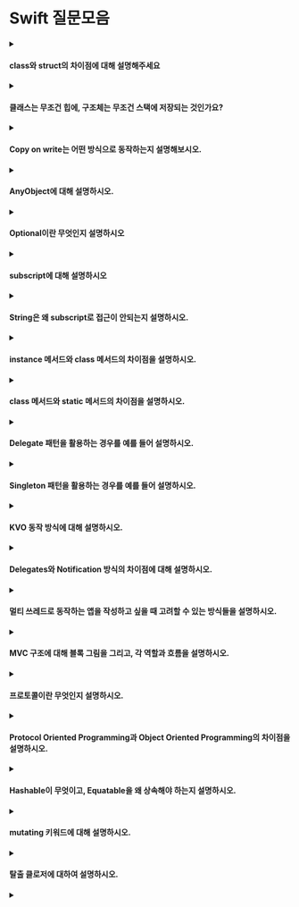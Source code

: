 # Swift 질문모음

<details>
<summary><h4>class와 struct의 차이점에 대해 설명해주세요</h4></summary>
<div markdown="1">  

클래스는 참조타입, 구조체는 값타입으로 모든 경우에 그런것은 아니지만 클래스는 주로 힙에, 구조체는 스택에 저장됩니다. 클래스 같은경우는 ARC로 참조 카운트를 관리하고 상속이 가능하다는 특징이 있습니다. 
클래스는 참조타입이기 때문에 다른 변수에 기존에 있던 인스턴스를 할당하게 되면 하나의 변수에서 프로퍼티를 수정했을때 다른 변수로 조회해도 변경되어있는 것을 확인할 수 있고, 구조체는 다른변수에 할당하면 복사가 일어나기 때문에 다른변수에서 프로퍼티를 수정해도 기존변수에는 변화가 일어나지 않습니다.
클래스는 주로 힙에, 구조체는 주로 스택에 저장된다는 특징 때문에 비용은 클래스가 더 많이 듭니다. 스택같은경우는 컴파일타임에 언제 할당되고 해제되는 지를 미리 알고있고 스레드마다 스택을 따로 가지고 있기 때문에 동기화의 비용도 들지 않습니다. 하지만 힙은 참조에 대한 계산도 해주어야하고 동기화도 고려해야하므로 비용이 더 들게됩니다.

</details>

<details>
<summary><h4>클래스는 무조건 힙에, 구조체는 무조건 스택에 저장되는 것인가요?</h4></summary>
<div markdown="1">  

코딩을 하다보면 클래스안에 구조체 프로퍼티가 있거나, 구조체 안에 클래스 프로퍼티가 존재하게 되는 경우가 있습니다.
클래스안에 구조체 프로퍼티가 존재하는 경우에는 클래스가 메모리에서 해제되기 전에 구조체가 해제되지 않도록 값타입도 힙에 저장하게 됩니다.

</details>

<details>
<summary><h4>Copy on write는 어떤 방식으로 동작하는지 설명해보시오.</h4></summary>
<div markdown="1">  

Copy On Write는 값타입의 데이터를 다른 변수에 할당했을때 바로 복사가 이루어지지 않고 데이터의 변경일어났을 때 복사가 일어나게 됩니다. 

</details>

<details>
<summary><h4>AnyObject에 대해 설명하시오.</h4></summary>
<div markdown="1">  

AnyObject는 모든 클래스 타입의 인스턴스를 나타내는 프로토콜입니다. 모든 클래스가 AnyObject 프로토콜 암시적으로 준수하게 됩니다.

</details>

<details>
<summary><h4>Optional이란 무엇인지 설명하시오</h4></summary>
<div markdown="1">  

Optional이란 스위프트에서 값이 있을 수도 있고, 없을수도 있다 라는 것을 표현하기 위해서 사용하는 것입니다. 변수의 타입 뒤에 `?`를 붙여서 표현합니다. 옵셔널 타입을 선언함으로써 값이 없다라는 의미인 `nil`을 변수에 넣어줄 수 있게 됩니다.

또 Optional로 선언된 변수들은 값이 있는 것인지, nil인 것인지 wrap되어서 모르는 상태가 됩니다. 실제로 옵셔널 변수를 그냥 출력해보면 value가 있다고 하더라고 value가 바로 출력되지 않고 Optional로 감싸져 있는 형태로 출력됩니다. 이 wrapping되어있는것을 사용하기 위해서는 Unwrapping이라는 과정이 필요합니다.

</details>

<details>
<summary><h4>subscript에 대해 설명하시오</h4></summary>
<div markdown="1">  

클래스, 구조체, 열거형에서 시퀀스의 멤버요소에 접근하기 위한 바로가기 문법을 말합니다. 대표적으로 배열에서 대괄호안에 index를 넣어줘서 멤버요소에 접근하는 것있습니다.

콜렉션, 리스트, 시퀀스 등 집합의 특정 member elements에 간단하게 접근할 수 있는 문법을 말합니다. 입력되는 숫자에 제한이 없고, 입력 인자의 타입과 반환되는 타입에 제한도 없습니다. 하지만 in-out인자나 기본인자값을 제공할 수는 없습니다.

</details>

<details>
<summary><h4>String은 왜 subscript로 접근이 안되는지 설명하시오.</h4></summary>
<div markdown="1">  

인덱스로 접근한다는 것은 배열에서 메모리의 주소를 계산해서 데이터 타입의 크기만큼 읽어들인 다는 것을 의미한다. String을 먼저 살펴보면 구조체이고, Character의 Collection, 즉 Array<Element>에서 element가 Character인 배열입니다. Swift에서 Character는 1개 이상의 Unicode Scalar로 이루어져있기 때문에 크기가 가변적입니다. 따라서 다른 언어 와 같이 정수로 접근해서 저장되어있는 위치를 정확하게 계산할 수 없기 때문에 subscript로 접근할 수 없습니다.

따라서 String은 subscript를 `Int`가 아니라 `String.Index`를 통해서 값을 확인할 수 없습니다.

</details>

<details>
<summary><h4>instance 메서드와 class 메서드의 차이점을 설명하시오.</h4></summary>
<div markdown="1">  

instance 메서드는 클래스, 구조체, 열거형 인스턴스에 속한 메서드를 의미합니다. 클래스를 통해서 직접적으로 호출할 수 없고 먼저 인스턴스를 만들어서 실체화한 다음에 호출할 수 있는 메서드 입니다.

class 메서드는 인스턴스를 만들어서 실체화하지 않아도 클래스를 통해 직접적으로 호출할 수 있는 메서드를 말합니다. `func`키워드 앞에 class 키워드를 붙여서 선언합니다. instance method와는 달리 구조체와 열거형에서는 사용할 수 없습니다. Swift에서는 static mothod를 overriding할 수 있도록 class method를 추가한 것이기 때문에 상속이 불가능한 구조체와 열거형은 사용할 수 없는 것입니다.

정리하면
- 정의된 클래스, 구조체, 열거형을 인스턴스화 해서 사용하느냐
- 인스턴스화 하지 않고 직접적으로 호출하느냐
- 클래스가 아닌 구조체, 열거형에서 선언될 수 있느냐 없느냐

로 차이점을 정리해볼 수 있습니다.


</details>

<details>
<summary><h4>class 메서드와 static 메서드의 차이점을 설명하시오.</h4></summary>
<div markdown="1">  
</details>

<details>
<summary><h4>Delegate 패턴을 활용하는 경우를 예를 들어 설명하시오.</h4></summary>
<div markdown="1">  
</details>

<details>
<summary><h4>Singleton 패턴을 활용하는 경우를 예를 들어 설명하시오.</h4></summary>
<div markdown="1">  
</details>

<details>
<summary><h4>KVO 동작 방식에 대해 설명하시오.</h4></summary>
<div markdown="1">  
</details>

<details>
<summary><h4>Delegates와 Notification 방식의 차이점에 대해 설명하시오.</h4></summary>
<div markdown="1">  
</details>

<details>
<summary><h4>멀티 쓰레드로 동작하는 앱을 작성하고 싶을 때 고려할 수 있는 방식들을 설명하시오.</h4></summary>
<div markdown="1">  
</details>

<details>
<summary><h4>MVC 구조에 대해 블록 그림을 그리고, 각 역할과 흐름을 설명하시오.</h4></summary>
<div markdown="1">  
</details>

<details>
<summary><h4>프로토콜이란 무엇인지 설명하시오.</h4></summary>
<div markdown="1">  
</details>

<details>
<summary><h4>Protocol Oriented Programming과 Object Oriented Programming의 차이점을 설명하시오.</h4></summary>
<div markdown="1">  
</details>

<details>
<summary><h4>Hashable이 무엇이고, Equatable을 왜 상속해야 하는지 설명하시오.</h4></summary>
<div markdown="1">  
</details>

<details>
<summary><h4>mutating 키워드에 대해 설명하시오.</h4></summary>
<div markdown="1">  
</details>

<details>
<summary><h4>탈출 클로저에 대하여 설명하시오.</h4></summary>
<div markdown="1">  
</details>

<details>
<summary><h4></h4></summary>
<div markdown="1">  
</details>
